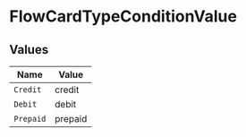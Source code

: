 # FlowCardTypeConditionValue


## Values

| Name      | Value     |
| --------- | --------- |
| `Credit`  | credit    |
| `Debit`   | debit     |
| `Prepaid` | prepaid   |